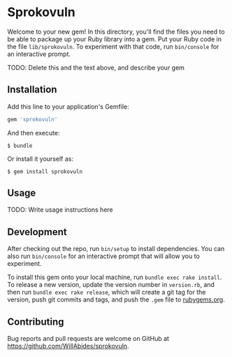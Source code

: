 # Sprokovuln

Welcome to your new gem! In this directory, you'll find the files you need to be able to package up your Ruby library into a gem. Put your Ruby code in the file `lib/sprokovuln`. To experiment with that code, run `bin/console` for an interactive prompt.

TODO: Delete this and the text above, and describe your gem

## Installation

Add this line to your application's Gemfile:

```ruby
gem 'sprokovuln'
```

And then execute:

    $ bundle

Or install it yourself as:

    $ gem install sprokovuln

## Usage

TODO: Write usage instructions here

## Development

After checking out the repo, run `bin/setup` to install dependencies. You can also run `bin/console` for an interactive prompt that will allow you to experiment.

To install this gem onto your local machine, run `bundle exec rake install`. To release a new version, update the version number in `version.rb`, and then run `bundle exec rake release`, which will create a git tag for the version, push git commits and tags, and push the `.gem` file to [rubygems.org](https://rubygems.org).

## Contributing

Bug reports and pull requests are welcome on GitHub at https://github.com/WillAbides/sprokovuln.
